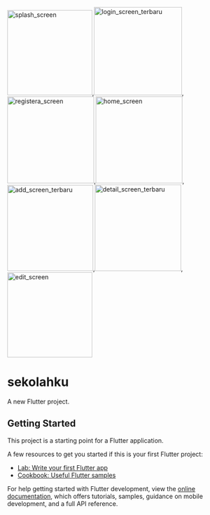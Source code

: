 <img width="194" alt="splash_screen" src="https://user-images.githubusercontent.com/62749205/232013449-932f1466-6cee-4052-b8ed-99fa0d14945d.PNG">,<img width="201" alt="login_screen_terbaru" src="https://user-images.githubusercontent.com/62749205/235329834-28759376-0ac5-43a5-aa96-0a947d090f49.PNG">,<img width="198" alt="registera_screen" src="https://user-images.githubusercontent.com/62749205/235329826-4a666f97-9691-4406-8157-9eaf3bc54a83.PNG">,<img width="198" alt="home_screen" src="https://user-images.githubusercontent.com/62749205/232013418-59cecacd-64e2-4b5a-ae97-75afc621e86f.PNG">,<img width="196" alt="add_screen_terbaru" src="https://user-images.githubusercontent.com/62749205/235329829-fea3bdb8-58d7-4d02-8598-526826a334be.PNG">,<img width="197" alt="detail_screen_terbaru" src="https://user-images.githubusercontent.com/62749205/235329831-6f01312d-bdd8-4b1c-bbf8-25302909b188.PNG">,<img width="194" alt="edit_screen" src="https://user-images.githubusercontent.com/62749205/235329832-2e03e146-5610-49f1-9c71-6c95540bfe02.PNG">

# sekolahku

A new Flutter project.

## Getting Started

This project is a starting point for a Flutter application.

A few resources to get you started if this is your first Flutter project:

- [Lab: Write your first Flutter app](https://docs.flutter.dev/get-started/codelab)
- [Cookbook: Useful Flutter samples](https://docs.flutter.dev/cookbook)

For help getting started with Flutter development, view the
[online documentation](https://docs.flutter.dev/), which offers tutorials,
samples, guidance on mobile development, and a full API reference.
